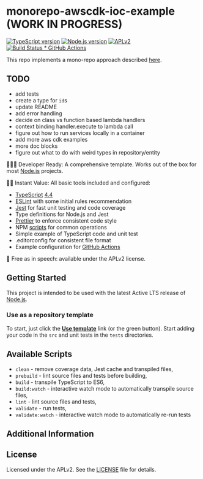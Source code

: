 # monorepo-awscdk-ioc-example (WORK IN PROGRESS)

[![TypeScript version][ts-badge]][typescript-4-4]
[![Node.js version][nodejs-badge]][nodejs]
[![APLv2][license-badge]][license]
[![Build Status * GitHub Actions][gha-badge]][gha-ci]

This repo implements a mono-repo approach described [here](https://www.serverless.com/blog/structuring-a-real-world-serverless-app).

## TODO

* add tests
* create a type for `id`s
* update README
* add error handling
* decide on class vs function based lambda handlers
* context binding handler.execute to lambda call
* figure out how to run services locally in a container
* add more aws cdk examples
* more doc blocks
* figure out what to do with weird types in repository/entity

👩🏻‍💻 Developer Ready: A comprehensive template. Works out of the box for most [Node.js][nodejs] projects.

🏃🏽 Instant Value: All basic tools included and configured:

* [TypeScript][typescript] [4.4][typescript-4-4]
* [ESLint][eslint] with some initial rules recommendation
* [Jest][jest] for fast unit testing and code coverage
* Type definitions for Node.js and Jest
* [Prettier][prettier] to enforce consistent code style
* NPM [scripts](#available-scripts) for common operations
* Simple example of TypeScript code and unit test
* .editorconfig for consistent file format
* Example configuration for [GitHub Actions][gh-actions]

🤲 Free as in speech: available under the APLv2 license.

## Getting Started

This project is intended to be used with the latest Active LTS release of [Node.js][nodejs].

### Use as a repository template

To start, just click the **[Use template][repo-template-action]** link (or the green button). Start adding your code in the `src` and unit tests in the `tests` directories.

## Available Scripts

* `clean` - remove coverage data, Jest cache and transpiled files,
* `prebuild` - lint source files and tests before building,
* `build` - transpile TypeScript to ES6,
* `build:watch` - interactive watch mode to automatically transpile source files,
* `lint` - lint source files and tests,
* `validate` - run tests,
* `validate:watch` - interactive watch mode to automatically re-run tests

## Additional Information

## License

Licensed under the APLv2. See the [LICENSE](https://github.com/jsynowiec/node-typescript-boilerplate/blob/main/LICENSE) file for details.

[ts-badge]: https://img.shields.io/badge/TypeScript-4.4-blue.svg
[nodejs-badge]: https://img.shields.io/badge/Node.js->=%2016.13-blue.svg
[nodejs]: https://nodejs.org/dist/latest-v14.x/docs/api/
[gha-badge]: https://github.com/jsynowiec/node-typescript-boilerplate/actions/workflows/nodejs.yml/badge.svg
[gha-ci]: https://github.com/jsynowiec/node-typescript-boilerplate/actions/workflows/nodejs.yml
[typescript]: https://www.typescriptlang.org/
[typescript-4-4]: https://www.typescriptlang.org/docs/handbook/release-notes/typescript-4-4.html
[license-badge]: https://img.shields.io/badge/license-APLv2-blue.svg
[license]: https://github.com/jsynowiec/node-typescript-boilerplate/blob/main/LICENSE
[jest]: https://facebook.github.io/jest/
[eslint]: https://github.com/eslint/eslint
[wiki-js-tests]: https://github.com/jsynowiec/node-typescript-boilerplate/wiki/Unit-tests-in-plain-JavaScript
[prettier]: https://prettier.io
[gh-actions]: https://github.com/features/actions
[repo-template-action]: https://github.com/jsynowiec/node-typescript-boilerplate/generate
